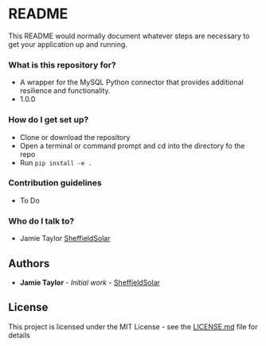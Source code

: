 # README #

This README would normally document whatever steps are necessary to get your application up and running.

### What is this repository for? ###

* A wrapper for the MySQL Python connector that provides additional resilience and functionality.
* 1.0.0

### How do I get set up? ###

* Clone or download the repository
* Open a terminal or command prompt and cd into the directory fo the repo
* Run `pip install -e .`

### Contribution guidelines ###

* To Do

### Who do I talk to? ###

* Jamie Taylor [SheffieldSolar](https://github.com/SheffieldSolar)

## Authors

* **Jamie Taylor** - *Initial work* - [SheffieldSolar](https://github.com/SheffieldSolar)

## License

This project is licensed under the MIT License - see the [LICENSE.md](LICENSE.md) file for details